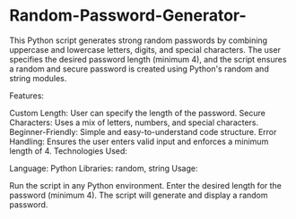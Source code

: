 # Random-Password-Generator-
This Python script generates strong random passwords by combining uppercase and lowercase letters, digits, and special characters. The user specifies the desired password length (minimum 4), and the script ensures a random and secure password is created using Python's random and string modules.

Features:

Custom Length: User can specify the length of the password.
Secure Characters: Uses a mix of letters, numbers, and special characters.
Beginner-Friendly: Simple and easy-to-understand code structure.
Error Handling: Ensures the user enters valid input and enforces a minimum length of 4.
Technologies Used:

Language: Python
Libraries: random, string
Usage:

Run the script in any Python environment.
Enter the desired length for the password (minimum 4).
The script will generate and display a random password.

